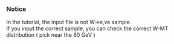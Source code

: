 ### Notice  
In the tutorial, the input file is not W->e,ve sample.  
If you input the correct sample, you can check the correct W-MT distribution ( pick near the 80 GeV )  
